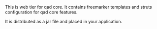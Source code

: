 This is web tier for qad core. It contains freemarker templates and struts configuration for qad core features.

It is distributed as a jar file and placed in your application.
